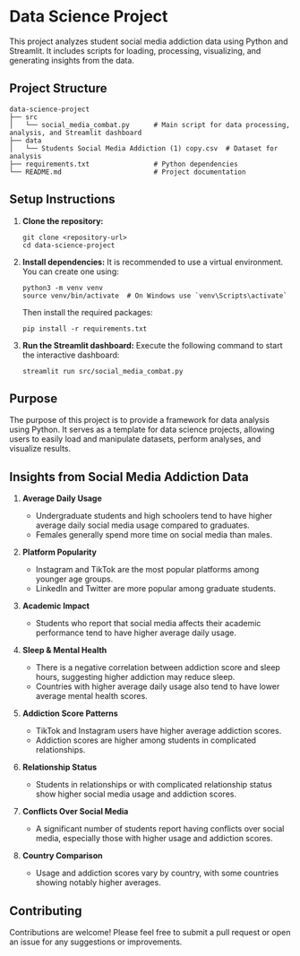 # Data Science Project

This project analyzes student social media addiction data using Python and Streamlit. It includes scripts for loading, processing, visualizing, and generating insights from the data.

## Project Structure

```
data-science-project
├── src
│   └── social_media_combat.py      # Main script for data processing, analysis, and Streamlit dashboard
├── data
│   └── Students Social Media Addiction (1) copy.csv  # Dataset for analysis
├── requirements.txt                # Python dependencies
└── README.md                       # Project documentation
```

## Setup Instructions

1. **Clone the repository:**
   ```
   git clone <repository-url>
   cd data-science-project
   ```

2. **Install dependencies:**
   It is recommended to use a virtual environment. You can create one using:
   ```
   python3 -m venv venv
   source venv/bin/activate  # On Windows use `venv\Scripts\activate`
   ```
   Then install the required packages:
   ```
   pip install -r requirements.txt
   ```

3. **Run the Streamlit dashboard:**
   Execute the following command to start the interactive dashboard:
   ```
   streamlit run src/social_media_combat.py
   ```

## Purpose

The purpose of this project is to provide a framework for data analysis using Python. It serves as a template for data science projects, allowing users to easily load and manipulate datasets, perform analyses, and visualize results.

## Insights from Social Media Addiction Data

1. **Average Daily Usage**  
   - Undergraduate students and high schoolers tend to have higher average daily social media usage compared to graduates.
   - Females generally spend more time on social media than males.

2. **Platform Popularity**  
   - Instagram and TikTok are the most popular platforms among younger age groups.
   - LinkedIn and Twitter are more popular among graduate students.

3. **Academic Impact**  
   - Students who report that social media affects their academic performance tend to have higher average daily usage.

4. **Sleep & Mental Health**  
   - There is a negative correlation between addiction score and sleep hours, suggesting higher addiction may reduce sleep.
   - Countries with higher average daily usage also tend to have lower average mental health scores.

5. **Addiction Score Patterns**  
   - TikTok and Instagram users have higher average addiction scores.
   - Addiction scores are higher among students in complicated relationships.

6. **Relationship Status**  
   - Students in relationships or with complicated relationship status show higher social media usage and addiction scores.

7. **Conflicts Over Social Media**  
   - A significant number of students report having conflicts over social media, especially those with higher usage and addiction scores.

8. **Country Comparison**  
   - Usage and addiction scores vary by country, with some countries showing notably higher averages.

## Contributing

Contributions are welcome! Please feel free to submit a pull request or open an issue for any suggestions or improvements.